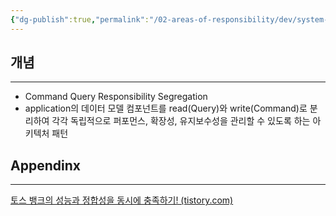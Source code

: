 ```yaml
---
{"dg-publish":true,"permalink":"/02-areas-of-responsibility/dev/system-design-and-design-pattern/cqrs/","tags":["dev","design-design"],"noteIcon":""}
---
```


## 개념
---
- Command Query Responsibility Segregation
- application의 데이터 모델 컴포넌트를 read(Query)와 write(Command)로 분리하여 각각 독립적으로 퍼포먼스, 확장성, 유지보수성을 관리할 수 있도록 하는 아키텍처 패턴
## Appendinx
---
[토스 뱅크의 성능과 정합성을 동시에 충족하기! (tistory.com)](https://jaehoney.tistory.com/340)